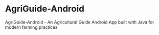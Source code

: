 # AgriGuide-Android
AgriGuide-Android - An Agricultural Guide Android App built with Java for modern farming practices
